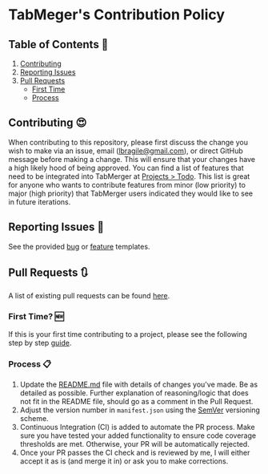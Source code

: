 # TabMeger's Contribution Policy

## Table of Contents 📃

1. [Contributing](#contributing)
2. [Reporting Issues](#reporting-issues)
3. [Pull Requests](#pull-requests)
    - [First Time](#first-time)
    - [Process](#process)

## Contributing 😍

When contributing to this repository, please first discuss the change you wish to make via an issue, email (lbragile@gmail.com), or direct GitHub message before making a change. This will ensure that your changes have a high likely hood of being approved. You can find a list of features that need to be integrated into TabMerger at <a href="https://github.com/lbragile/TabMerger/projects/1">Projects > Todo</a>. This list is great for anyone who wants to contribute features from minor (low priority) to major (high priority) that TabMerger users indicated they would like to see in future iterations.

## Reporting Issues 🧨

See the provided <a href="./ISSUE_TEMPLATE/bug_report.md">bug</a> or <a href="./ISSUE_TEMPLATE/feature_request.md">feature</a> templates.

## Pull Requests 🔃

A list of existing pull requests can be found [here](https://github.com/lbragile/TabMerger/pulls).

### First Time? 🆕

If this is your first time contributing to a project, please see the following step by step <a href="https://akrabat.com/the-beginners-guide-to-contributing-to-a-github-project/">guide</a>.

### Process 📋

1. Update the <a href="https://github.com/lbragile/TabMerger/blob/master/README.md">README.md</a> file with details of changes you've made. Be as detailed as possible. Further explanation of reasoning/logic that does not fit in the README file, should go as a comment in the Pull Request.
2. Adjust the version number in `manifest.json` using the <a href="https://semver.org/">SemVer</a> versioning scheme.
3. Continuous Integration (CI) is added to automate the PR process. Make sure you have tested your added functionality to ensure code coverage thresholds are met. Otherwise, your PR will be automatically rejected.
4. Once your PR passes the CI check and is reviewed by me, I will either accept it as is (and merge it in) or ask you to make corrections.
